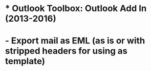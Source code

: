 # * Outlook Toolbox: Outlook Add In (2013-2016)
#   - Export mail as EML (as is or with stripped headers for using as template)
